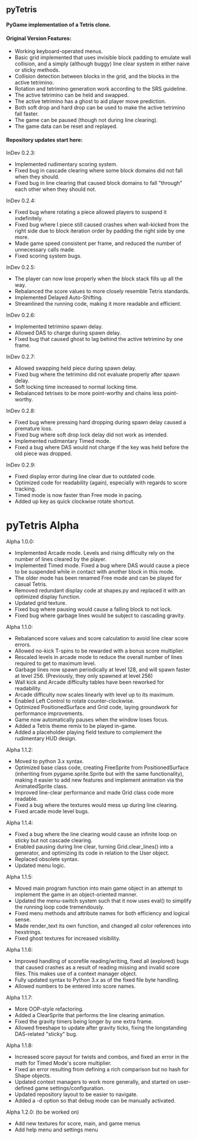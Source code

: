 ## pyTetris

#### PyGame implementation of a Tetris clone.

#### Original Version Features:
- Working keyboard-operated menus.
- Basic grid implemented that uses invisible block padding to emulate wall collision, and a simply (although buggy) line clear system in either naive or sticky methods.
- Collision detection between blocks in the grid, and the blocks in the active tetrimino.
- Rotation and tetrimino generation work according to the SRS guideline.
- The active tetrimino can be held and swapped.
- The active tetrimino has a ghost to aid player move prediction.
- Both soft drop and hard drop can be used to make the active tetrimino fall faster.
- The game can be paused (though not during line clearing).
- The game data can be reset and replayed.

#### Repository updates start here:

InDev 0.2.3: 
- Implemented rudimentary scoring system. 
- Fixed bug in cascade clearing where some block domains did not fall when they should.
- Fixed bug in line clearing that caused block domains to fall "through" each other when they should not.

InDev 0.2.4: 
- Fixed bug where rotating a piece allowed players to suspend it indefinitely.
- Fixed bug where I piece still caused crashes when wall-kicked from the right side due to block iteration order by padding the right side by one more.
- Made game speed consistent per frame, and reduced the number of unnecessary calls made.
- Fixed scoring system bugs.

InDev 0.2.5:
- The player can now lose properly when the block stack fills up all the way.
- Rebalanced the score values to more closely resemble Tetris standards.
- Implemented Delayed Auto-Shifting.
- Streamlined the running code, making it more readable and efficient.

InDev 0.2.6:
- Implemented tetrimino spawn delay.
- Allowed DAS to charge during spawn delay.
- Fixed bug that caused ghost to lag behind the active tetrimino by one frame.

InDev 0.2.7:
- Allowed swapping held piece during spawn delay.
- Fixed bug where the tetrimino did not evaluate properly after spawn delay.
- Soft locking time increased to normal locking time.
- Rebalanced tetrises to be more point-worthy and chains less point-worthy.

InDev 0.2.8:
- Fixed bug where pressing hard dropping during spawn delay caused a premature loss.
- Fixed bug where soft drop lock delay did not work as intended.
- Implemented rudimentary Timed mode.
- Fixed a bug where DAS would not charge if the key was held before the old piece was dropped.

InDev 0.2.9:
- Fixed display error during line clear due to outdated code.
- Optimized code for readability (again), especially with regards to score tracking.
- Timed mode is now faster than Free mode in pacing.
- Added up key as quick clockwise rotate shortcut.

# pyTetris Alpha

Alpha 1.0.0:
- Implemented Arcade mode. Levels and rising difficulty rely on the number of lines cleared by the player.
- Implemented Timed mode. Fixed a bug where DAS would cause a piece to be suspended while in contact with another block in this mode.
- The older mode has been renamed Free mode and can be played for casual Tetris.
- Removed redundant display code at shapes.py and replaced it with an optimized display function.
- Updated grid texture.
- Fixed bug where pausing would cause a falling block to not lock.
- Fixed bug where garbage lines would be subject to cascading gravity.

Alpha 1.1.0:
- Rebalanced score values and score calculation to avoid line clear score errors.
- Allowed no-kick T-spins to be rewarded with a bonus score multiplier.
- Rescaled levels in arcade mode to reduce the overall number of lines required to get to maximum level.
- Garbage lines now spawn periodically at level 128, and will spawn faster at level 256. (Previously, they only spawned at level 256)
- Wall kick and Arcade difficulty tables have been reworked for readability.
- Arcade difficulty now scales linearly with level up to its maximum.
- Enabled Left Control to rotate counter-clockwise.
- Optimized PositionedSurface and Grid code, laying groundwork for performance improvements.
- Game now automatically pauses when the window loses focus.
- Added a Tetris theme remix to be played in-game.
- Added a placeholder playing field texture to complement the rudimentary HUD design.

Alpha 1.1.2:
- Moved to python 3.x syntax.
- Optimized base class code, creating FreeSprite from PositionedSurface (inheriting from pygame.sprite.Sprite but with the same functionality), making it easier to add new features and implement animation via the AnimatedSprite class.
- Improved line-clear performance and made Grid class code more readable.
- Fixed a bug where the textures would mess up during line clearing.
- Fixed arcade mode level bugs.

Alpha 1.1.4:
- Fixed a bug where the line clearing would cause an infinite loop on sticky but not cascade clearing.
- Enabled pausing during line clear, turning Grid.clear_lines() into a generator, and optimizing its code in relation to the User object.
- Replaced obsolete syntax.
- Updated menu logic.

Alpha 1.1.5:
- Moved main program function into main game object in an attempt to implement the game in an object-oriented manner.
- Updated the menu-switch system such that it now uses eval() to simplify the running loop code tremendously.
- Fixed menu methods and attribute names for both efficiency and logical sense.
- Made render_text its own function, and changed all color references into hexstrings.
- Fixed ghost textures for increased visibility.

Alpha 1.1.6:
- Improved handling of scorefile reading/writing, fixed all (explored) bugs that caused crashes as a result of reading missing and invalid score files. This makes use of a context manager object.
- Fully updated syntax to Python 3.x as of the fixed file byte handling.
- Allowed numbers to be entered into score names.

Alpha 1.1.7:
- More OOP-style refactoring.
- Added a ClearSprite that performs the line clearing animation.
- Fixed the gravity timers being longer by one extra frame.
- Allowed freeshape to update after gravity ticks, fixing the longstanding DAS-related "sticky" bug.

Alpha 1.1.8:
- Increased score payout for twists and combos, and fixed an error in the math for Timed Mode's score multiplier.
- Fixed an error resulting from defining a rich comparison but no hash for Shape objects.
- Updated context managers to work more generally, and started on user-defined game settings/configuration.
- Updated repository layout to be easier to navigate.
- Added a -d option so that debug mode can be manually activated.

Alpha 1.2.0: (to be worked on)
- Add new textures for score, main, and game menus
- Add help menu and settings menu
